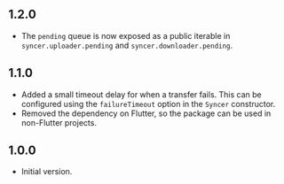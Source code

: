 ## 1.2.0

- The `pending` queue is now exposed as a public iterable in `syncer.uploader.pending` and `syncer.downloader.pending`.

## 1.1.0

- Added a small timeout delay for when a transfer fails. This can be configured using the `failureTimeout` option in the `Syncer` constructor.
- Removed the dependency on Flutter, so the package can be used in non-Flutter projects.

## 1.0.0

- Initial version.
